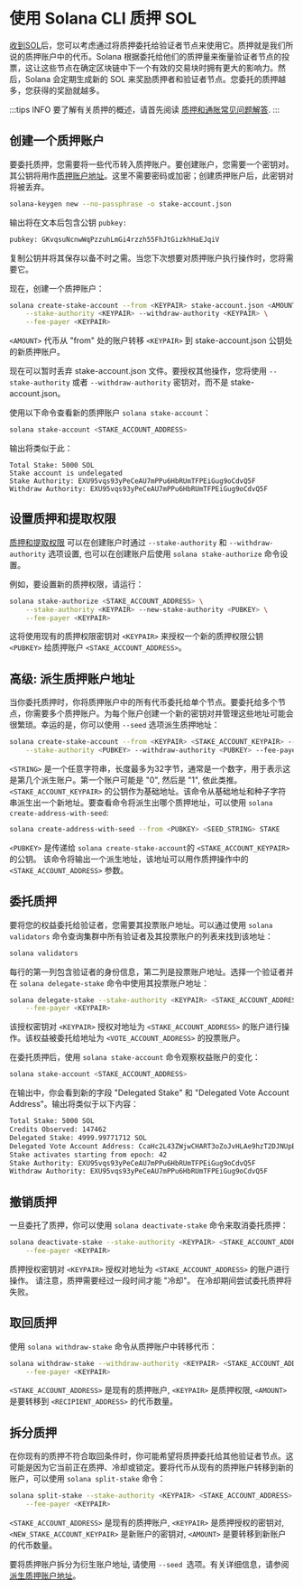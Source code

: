# 使用 Solana CLI 质押 SOL

[收到SOL](https://docs.solanalabs.com/cli/examples/transfer-tokens)后，您可以考虑通过将质押委托给验证者节点来使用它。质押就是我们所说的质押账户中的代币。Solana 根据委托给他们的质押量来衡量验证者节点的投票，这让这些节点在确定区块链中下一个有效的交易块时拥有更大的影响力。然后，Solana 会定期生成新的 SOL 来奖励质押者和验证者节点。您委托的质押越多，您获得的奖励就越多。

:::tips INFO
要了解有关质押的概述，请首先阅读 [质押和通胀常见问题解答](https://solana.com/staking).
:::

## 创建一个质押账户

要委托质押，您需要将一些代币转入质押账户。要创建账户，您需要一个密钥对。其公钥将用作[质押账户地址](https://solana.com/docs/economics/staking/stake-accounts#account-address)。这里不需要密码或加密；创建质押账户后，此密钥对将被丢弃。

``` bash
solana-keygen new --no-passphrase -o stake-account.json
```

输出将在文本后包含公钥 `pubkey:`

``` bash
pubkey: GKvqsuNcnwWqPzzuhLmGi4rzzh55FhJtGizkhHaEJqiV
```

复制公钥并将其保存以备不时之需。当您下次想要对质押账户执行操作时，您将需要它。

现在，创建一个质押账户：

```bash
solana create-stake-account --from <KEYPAIR> stake-account.json <AMOUNT> \
    --stake-authority <KEYPAIR> --withdraw-authority <KEYPAIR> \
    --fee-payer <KEYPAIR>
```

`<AMOUNT>` 代币从 "from" 处的账户转移 `<KEYPAIR>` 到 stake-account.json 公钥处的新质押账户。

现在可以暂时丢弃 stake-account.json 文件。要授权其他操作，您将使用 `--stake-authority` 或者 `--withdraw-authority` 密钥对，而不是 stake-account.json。

使用以下命令查看新的质押账户 `solana stake-account`：

```bash
solana stake-account <STAKE_ACCOUNT_ADDRESS>
```

输出将类似于此：

```
Total Stake: 5000 SOL
Stake account is undelegated
Stake Authority: EXU95vqs93yPeCeAU7mPPu6HbRUmTFPEiGug9oCdvQ5F
Withdraw Authority: EXU95vqs93yPeCeAU7mPPu6HbRUmTFPEiGug9oCdvQ5F
```

## 设置质押和提取权限

[质押和提取权限](https://solana.com/docs/economics/staking/stake-accounts#understanding-account-authorities) 
可以在创建账户时通过 `--stake-authority` 和 `--withdraw-authority` 选项设置, 也可以在创建账户后使用 `solana stake-authorize` 命令设置。

例如，要设置新的质押权限，请运行：

```bash
solana stake-authorize <STAKE_ACCOUNT_ADDRESS> \
    --stake-authority <KEYPAIR> --new-stake-authority <PUBKEY> \
    --fee-payer <KEYPAIR>
```

这将使用现有的质押权限密钥对 `<KEYPAIR>` 来授权一个新的质押权限公钥 `<PUBKEY>` 给质押账户 `<STAKE_ACCOUNT_ADDRESS>`。

## 高级: 派生质押账户地址

当你委托质押时，你将质押账户中的所有代币委托给单个节点。要委托给多个节点，你需要多个质押账户。为每个账户创建一个新的密钥对并管理这些地址可能会很繁琐。幸运的是，你可以使用 `--seed` 选项派生质押地址：

```bash
solana create-stake-account --from <KEYPAIR> <STAKE_ACCOUNT_KEYPAIR> --seed <STRING> <AMOUNT> \
    --stake-authority <PUBKEY> --withdraw-authority <PUBKEY> --fee-payer <KEYPAIR>
```

`<STRING>` 是一个任意字符串，长度最多为32字节，通常是一个数字，用于表示这是第几个派生账户。第一个账户可能是 "0", 然后是 "1", 依此类推。`<STAKE_ACCOUNT_KEYPAIR>` 的公钥作为基础地址。该命令从基础地址和种子字符串派生出一个新地址。要查看命令将派生出哪个质押地址，可以使用 `solana create-address-with-seed`:

```bash
solana create-address-with-seed --from <PUBKEY> <SEED_STRING> STAKE
```

`<PUBKEY>` 是传递给 `solana create-stake-account`的 `<STAKE_ACCOUNT_KEYPAIR>` 的公钥。
该命令将输出一个派生地址，该地址可以用作质押操作中的 `<STAKE_ACCOUNT_ADDRESS>` 参数。

## 委托质押
要将您的权益委托给验证者，您需要其投票账户地址。可以通过使用 `solana validators` 命令查询集群中所有验证者及其投票账户的列表来找到该地址：

```bash
solana validators
```

每行的第一列包含验证者的身份信息，第二列是投票账户地址。选择一个验证者并在 `solana delegate-stake` 命令中使用其投票账户地址：

```bash
solana delegate-stake --stake-authority <KEYPAIR> <STAKE_ACCOUNT_ADDRESS> <VOTE_ACCOUNT_ADDRESS> \
    --fee-payer <KEYPAIR>
```

该授权密钥对 `<KEYPAIR>` 授权对地址为 `<STAKE_ACCOUNT_ADDRESS>` 的账户进行操作。该权益被委托给地址为 `<VOTE_ACCOUNT_ADDRESS>` 的投票账户。

在委托质押后，使用 `solana stake-account` 命令观察权益账户的变化：

```bash
solana stake-account <STAKE_ACCOUNT_ADDRESS>
```

在输出中，你会看到新的字段 "Delegated Stake" 和 "Delegated Vote Account Address"。输出将类似于以下内容：

```bash
Total Stake: 5000 SOL
Credits Observed: 147462
Delegated Stake: 4999.99771712 SOL
Delegated Vote Account Address: CcaHc2L43ZWjwCHART3oZoJvHLAe9hzT2DJNUpBzoTN1
Stake activates starting from epoch: 42
Stake Authority: EXU95vqs93yPeCeAU7mPPu6HbRUmTFPEiGug9oCdvQ5F
Withdraw Authority: EXU95vqs93yPeCeAU7mPPu6HbRUmTFPEiGug9oCdvQ5F
```

## 撤销质押

一旦委托了质押，你可以使用 `solana deactivate-stake` 命令来取消委托质押：

```bash
solana deactivate-stake --stake-authority <KEYPAIR> <STAKE_ACCOUNT_ADDRESS> \
    --fee-payer <KEYPAIR>
```

质押授权密钥对 `<KEYPAIR>` 授权对地址为 `<STAKE_ACCOUNT_ADDRESS>` 的账户进行操作。
请注意，质押需要经过一段时间才能 "冷却"。 在冷却期间尝试委托质押将失败。

## 取回质押

使用 `solana withdraw-stake` 命令从质押账户中转移代币：

```bash
solana withdraw-stake --withdraw-authority <KEYPAIR> <STAKE_ACCOUNT_ADDRESS> <RECIPIENT_ADDRESS> <AMOUNT> \
    --fee-payer <KEYPAIR>
```

`<STAKE_ACCOUNT_ADDRESS>` 是现有的质押账户, `<KEYPAIR>` 是质押权限, `<AMOUNT>` 是要转移到 `<RECIPIENT_ADDRESS>` 的代币数量。

## 拆分质押
在你现有的质押不符合取回条件时，你可能希望将质押委托给其他验证者节点。这可能是因为它当前正在质押、冷却或锁定。要将代币从现有的质押账户转移到新的账户，可以使用 `solana split-stake` 命令：

```bash
solana split-stake --stake-authority <KEYPAIR> <STAKE_ACCOUNT_ADDRESS> <NEW_STAKE_ACCOUNT_KEYPAIR> <AMOUNT> \
    --fee-payer <KEYPAIR>
```

`<STAKE_ACCOUNT_ADDRESS>` 是现有的质押账户, `<KEYPAIR>` 是质押授权的密钥对, `<NEW_STAKE_ACCOUNT_KEYPAIR>` 是新账户的密钥对, `<AMOUNT>` 是要转移到新账户的代币数量。

要将质押账户拆分为衍生账户地址, 请使用 `--seed `选项。有关详细信息，请参阅[派生质押账户地址](https://docs.solanalabs.com/cli/examples/delegate-stake#advanced-derive-stake-account-addresses)。




















